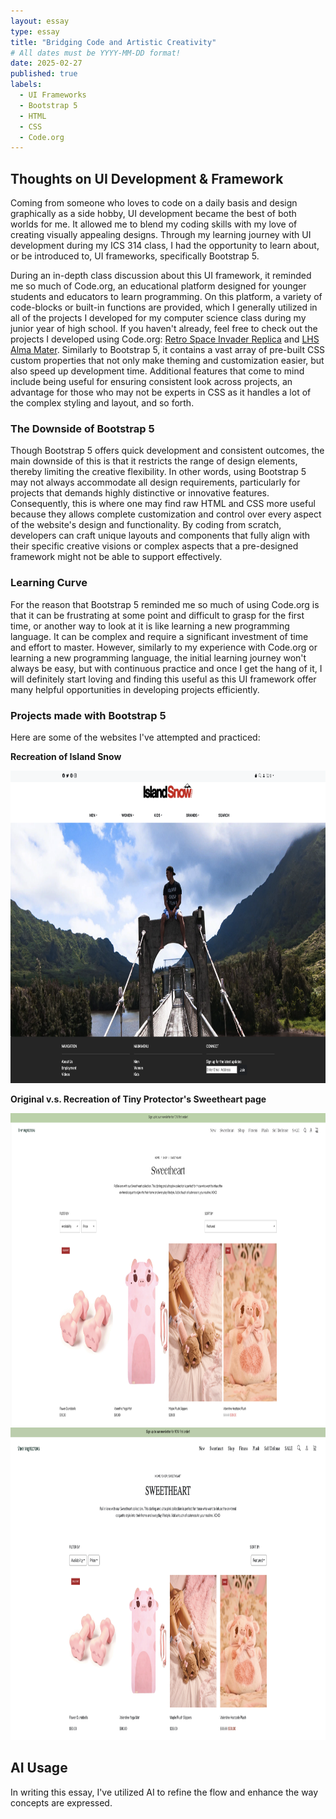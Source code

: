 ```yaml
---
layout: essay
type: essay
title: "Bridging Code and Artistic Creativity"
# All dates must be YYYY-MM-DD format!
date: 2025-02-27
published: true
labels:
  - UI Frameworks
  - Bootstrap 5
  - HTML
  - CSS
  - Code.org
---
```

## Thoughts on UI Development & Framework
Coming from someone who loves to code on a daily basis and design graphically as a side hobby, UI development became the best of both worlds for me. It allowed me to blend my coding skills with my love of creating visually appealing designs. Through my learning journey with UI development during my ICS 314 class, I had the opportunity to learn about, or be introduced to, UI frameworks, specifically Bootstrap 5. 

During an in-depth class discussion about this UI framework, it reminded me so much of Code.org, an educational platform designed for younger students and educators to learn programming. On this platform, a variety of code-blocks or built-in functions are provided, which I generally utilized in all of the projects I developed for my computer science class during my junior year of high school. If you haven't already, feel free to check out the projects I developed using Code.org: [Retro Space Invader Replica](https://angelaalmeron.github.io/projects/retro-space-invader.html) and [LHS Alma Mater](https://angelaalmeron.github.io/projects/alma-mater-app.html). Similarly to Bootstrap 5, it contains a vast array of pre-built CSS custom properties that not only make theming and customization easier, but also speed up development time. Additional features that come to mind include being useful for ensuring consistent look across projects, an advantage for those who may not be experts in CSS as it handles a lot of the complex styling and layout, and so forth.

### The Downside of Bootstrap 5
Though Bootstrap 5 offers quick development and consistent outcomes, the main downside of this is that it restricts the range of design elements, thereby limiting the creative flexibility. In other words, using Bootstrap 5 may not always accommodate all design requirements, particularly for projects that demands highly distinctive or innovative features. Consequently, this is where one may find raw HTML and CSS more useful because they allows complete customization and control over every aspect of the website's design and functionality. By coding from scratch, developers can craft unique layouts and components that fully align with their specific creative visions or complex aspects that a pre-designed framework might not be able to support effectively. 

### Learning Curve 
For the reason that Bootstrap 5 reminded me so much of using Code.org is that it can be frustrating at some point and difficult to grasp for the first time, or another way to look at it is like learning a new programming language. It can be complex and require a significant investment of time and effort to master. However, similarly to my experience with Code.org or learning a new programming language, the initial learning journey won't always be easy, but with continuous practice and once I get the hang of it, I will definitely start loving and finding this useful as this UI framework offer many helpful opportunities in developing projects efficiently.

### Projects made with Bootstrap 5
Here are some of the websites I've attempted and practiced: 

**Recreation of Island Snow**

<img width="635px" height="500px" src="../img/essay/essay-05-islandsnow.png" class="img-thumbnail">

**Original v.s. Recreation of Tiny Protector's Sweetheart page**

<img width="635px" height="500px" src="../img/essay/essay-05-tinyprot-ref.png" class="img-thumbnail">
<img width="635px" height="500px" src="../img/essay/essay-05-tinyprot.png" class="img-thumbnail">

## AI Usage
In writing this essay, I've utilized AI to refine the flow and enhance the way concepts are expressed.